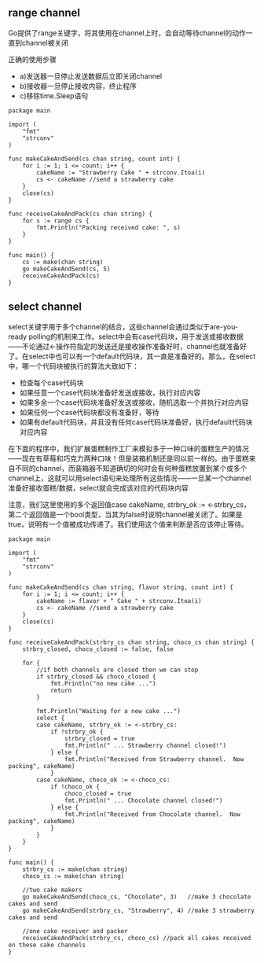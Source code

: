 

range channel
------------
Go提供了range关键字，将其使用在channel上时，会自动等待channel的动作一直到channel被关闭

正确的使用步骤

- a)发送器一旦停止发送数据后立即关闭channel
- b)接收器一旦停止接收内容，终止程序
- c)移除time.Sleep语句

```golang
package main

import (
    "fmt"
    "strconv"
)

func makeCakeAndSend(cs chan string, count int) {
    for i := 1; i <= count; i++ {
        cakeName := "Strawberry Cake " + strconv.Itoa(i)
        cs <- cakeName //send a strawberry cake
    }
    close(cs)
}

func receiveCakeAndPack(cs chan string) {
    for s := range cs {
        fmt.Println("Packing received cake: ", s)
    }
}

func main() {
    cs := make(chan string)
    go makeCakeAndSend(cs, 5)
    receiveCakeAndPack(cs)
}
```


select channel
------------
select关键字用于多个channel的结合，这些channel会通过类似于are-you-ready polling的机制来工作。select中会有case代码块，用于发送或接收数据——不论通过<-操作符指定的发送还是接收操作准备好时，channel也就准备好了。在select中也可以有一个default代码块，其一直是准备好的。那么，在select中，哪一个代码块被执行的算法大致如下：

- 检查每个case代码块
- 如果任意一个case代码块准备好发送或接收，执行对应内容
- 如果多余一个case代码块准备好发送或接收，随机选取一个并执行对应内容
- 如果任何一个case代码块都没有准备好，等待
- 如果有default代码块，并且没有任何case代码块准备好，执行default代码块对应内容

在下面的程序中，我们扩展蛋糕制作工厂来模拟多于一种口味的蛋糕生产的情况——现在有草莓和巧克力两种口味！但是装箱机制还是同以前一样的。由于蛋糕来自不同的channel，而装箱器不知道确切的何时会有何种蛋糕放置到某个或多个channel上，这就可以用select语句来处理所有这些情况——一旦某一个channel准备好接收蛋糕/数据，select就会完成该对应的代码块内容

注意，我们这里使用的多个返回值case cakeName, strbry_ok := <-strbry_cs，第二个返回值是一个bool类型，当其为false时说明channel被关闭了。如果是true，说明有一个值被成功传递了。我们使用这个值来判断是否应该停止等待。


```golang
package main

import (
    "fmt"
    "strconv"
)

func makeCakeAndSend(cs chan string, flavor string, count int) {
    for i := 1; i <= count; i++ {
        cakeName := flavor + " Cake " + strconv.Itoa(i)
        cs <- cakeName //send a strawberry cake
    }
    close(cs)
}

func receiveCakeAndPack(strbry_cs chan string, choco_cs chan string) {
    strbry_closed, choco_closed := false, false

    for {
        //if both channels are closed then we can stop
        if strbry_closed && choco_closed {
        	fmt.Println("no new cake ...")
            return
        }

        fmt.Println("Waiting for a new cake ...")
        select {
        case cakeName, strbry_ok := <-strbry_cs:
            if !strbry_ok {
                strbry_closed = true
                fmt.Println(" ... Strawberry channel closed!")
            } else {
                fmt.Println("Received from Strawberry channel.  Now packing", cakeName)
            }
        case cakeName, choco_ok := <-choco_cs:
            if !choco_ok {
                choco_closed = true
                fmt.Println(" ... Chocolate channel closed!")
            } else {
                fmt.Println("Received from Chocolate channel.  Now packing", cakeName)
            }
        }
    }
}

func main() {
    strbry_cs := make(chan string)
    choco_cs := make(chan string)

    //two cake makers
    go makeCakeAndSend(choco_cs, "Chocolate", 3)   //make 3 chocolate cakes and send
    go makeCakeAndSend(strbry_cs, "Strawberry", 4) //make 3 strawberry cakes and send

    //one cake receiver and packer
    receiveCakeAndPack(strbry_cs, choco_cs) //pack all cakes received on these cake channels
}
```


